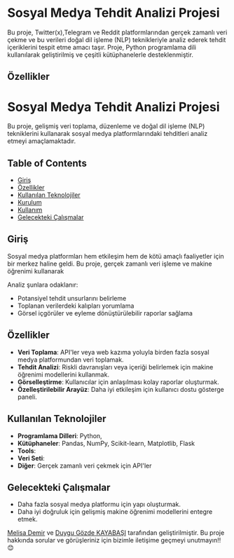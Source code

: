 # Sosyal Medya Tehdit Analizi Projesi
Bu proje, Twitter(x),Telegram ve Reddit platformlarından gerçek zamanlı veri çekme ve bu verileri doğal dil işleme (NLP) teknikleriyle analiz ederek tehdit içeriklerini tespit etme amacı taşır. Proje, Python programlama dili kullanılarak geliştirilmiş ve çeşitli kütüphanelerle desteklenmiştir.
## Özellikler

# Sosyal Medya Tehdit Analizi Projesi

Bu proje, gelişmiş veri toplama, düzenleme ve doğal dil işleme (NLP) tekniklerini kullanarak sosyal medya platformlarındaki tehditleri analiz etmeyi amaçlamaktadır.

## Table of Contents

- [Giriş](#giris)
- [Özellikler](#ozellikler)
- [Kullanılan Teknolojiler](#kullanilan-teknolojiler)
- [Kurulum](#kurulum)
- [Kullanım](#kullanim)
- [Gelecekteki Çalışmalar](#gelecekteki-iyilestirmeler)
## Giriş

Sosyal medya platformları hem etkileşim hem de kötü amaçlı faaliyetler için bir merkez haline geldi. Bu proje, gerçek zamanlı veri işleme ve makine öğrenimi kullanarak 

Analiz şunlara odaklanır:
- Potansiyel tehdit unsurlarını belirleme
- Toplanan verilerdeki kalıpları yorumlama
- Görsel içgörüler ve eyleme dönüştürülebilir raporlar sağlama

## Özellikler

- **Veri Toplama**: API'ler veya web kazıma yoluyla birden fazla sosyal medya platformundan veri toplamak.
- **Tehdit Analizi**: Riskli davranışları veya içeriği belirlemek için makine öğrenimi modellerini kullanmak.
- **Görselleştirme**: Kullanıcılar için anlaşılması kolay raporlar oluşturmak.
- **Özelleştirilebilir Arayüz**: Daha iyi etkileşim için kullanıcı dostu gösterge paneli.

## Kullanılan Teknolojiler

- **Programlama Dilleri**: Python,
- **Kütüphaneler**: Pandas, NumPy, Scikit-learn, Matplotlib, Flask
- **Tools**:  
- **Veri Seti**: 
- **Diğer**: Gerçek zamanlı veri çekmek için API'ler

## Gelecekteki Çalışmalar

- Daha fazla sosyal medya platformu için yapı oluşturmak.
- Daha iyi doğruluk için gelişmiş makine öğrenimi modellerini entegre etmek.

[Melisa Demir](https://github.com/melisadmr) ve [Duygu Gözde KAYABAŞI](https://github.com/Duygugozde33) tarafından geliştirilmiştir.
Bu proje hakkında sorular ve görüşleriniz için bizimle iletişime geçmeyi unutmayın!! 😊
